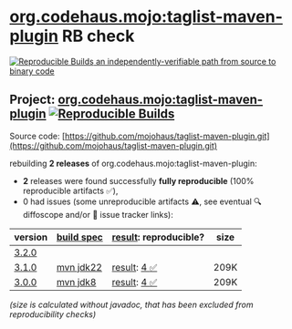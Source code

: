 [org.codehaus.mojo:taglist-maven-plugin](https://central.sonatype.com/artifact/org.codehaus.mojo/taglist-maven-plugin/versions) RB check
=======

[![Reproducible Builds](https://reproducible-builds.org/images/logos/rb.svg) an independently-verifiable path from source to binary code](https://reproducible-builds.org/)

## Project: [org.codehaus.mojo:taglist-maven-plugin](https://central.sonatype.com/artifact/org.codehaus.mojo/taglist-maven-plugin/versions) [![Reproducible Builds](https://img.shields.io/endpoint?url=https://raw.githubusercontent.com/jvm-repo-rebuild/reproducible-central/master/content/org/codehaus/mojo/taglist-maven-plugin/badge.json)](https://github.com/jvm-repo-rebuild/reproducible-central/blob/master/content/org/codehaus/mojo/taglist-maven-plugin/README.md)

Source code: [https://github.com/mojohaus/taglist-maven-plugin.git](https://github.com/mojohaus/taglist-maven-plugin.git)

rebuilding **2 releases** of org.codehaus.mojo:taglist-maven-plugin:
- **2** releases were found successfully **fully reproducible** (100% reproducible artifacts :white_check_mark:),
- 0 had issues (some unreproducible artifacts :warning:, see eventual :mag: diffoscope and/or :memo: issue tracker links):

| version | [build spec](/BUILDSPEC.md) | [result](https://reproducible-builds.org/docs/jvm/): reproducible? | size |
| -- | --------- | ------ | -- |
| [3.2.0](https://central.sonatype.com/artifact/org.codehaus.mojo/taglist-maven-plugin/3.2.0/pom) | | | |
| [3.1.0](https://central.sonatype.com/artifact/org.codehaus.mojo/taglist-maven-plugin/3.1.0/pom) | [mvn jdk22](taglist-maven-plugin-3.1.0.buildspec) | [result](taglist-maven-plugin-3.1.0.buildinfo): [4 :white_check_mark: ](taglist-maven-plugin-3.1.0.buildcompare) | 209K |
| [3.0.0](https://central.sonatype.com/artifact/org.codehaus.mojo/taglist-maven-plugin/3.0.0/pom) | [mvn jdk8](taglist-maven-plugin-3.0.0.buildspec) | [result](taglist-maven-plugin-3.0.0.buildinfo): [4 :white_check_mark: ](taglist-maven-plugin-3.0.0.buildcompare) | 209K |

<i>(size is calculated without javadoc, that has been excluded from reproducibility checks)</i>
